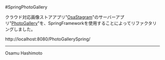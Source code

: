#SpringPhotoGallery

クラウド対応画像ストアアプリ"[OsaStagram][1]"のサーバーアプリ"[PhotoGallery][2]"を、SpringFrameworkを使用することによってリファクタリングしました。



http://localhost:8080/PhotoGallerySpring/

[1]: https://github.com/hashimotonet/OsaStagram/
[2]: https://github.com/hashimotonet/PhotoGallery/


-----------------
Osamu Hashimoto
